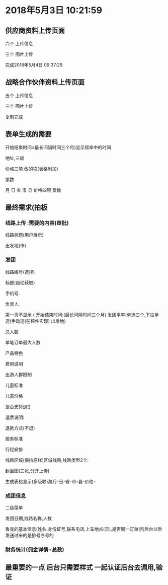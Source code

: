 # 2018年5月3日 10:21:59

## 供应商资料上传页面

 六个 上传信息

三个 图片上传

完成2018年5月4日 09:37:29

## 战略合作伙伴资料上传页面

五个 上传信息

 三个 图片上传

复制完成 

## 表单生成的需要

开始结束时间:(最长间隔时间三个月)显示频率中的时间

地址,三级

价格三项 改的项(表格附加)

票数

月 日  省  市 县  价格四项  票数

## 最终需求(拍板

### 线路上传 :需要的内容(审批)

线路标题(用户展示)

出发地(市)

### 发团

线路编号(选择)

标题(自动获取)

手机号.

负责人.

第一页不显示
        (
        开始结束时间:(最长间隔时间三个月)
        发团平率(单选三个,下拉单选)手动选(在控件实现)
        出发地)

总人数

单笔订单最大人数

产品特色

费用说明

出游人群限制

儿童标准

儿童价格

是否支持退()

退票说明:

退款方式(不退)

服务标准

行程安排

线路区域(保持原样)区域线路,线路类型2个:

封面图(三张,分开上传)

生成表格显示(多级联动)月-日-省-市-县-价格-

### 成团信息

二级菜单

发团日期,线路名称,人数

鲁克的基本信息(姓名,身份证号,联系电话,上车地点(县),是否同一订单)狗后台以后发送过来的是排号序号的

### 财务统计(佣金详情+总数)

## 最重要的一点 后台只需要样式  一起认证后台去调用,验证
